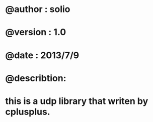 # @author : solio
# @version : 1.0
# @date : 2013/7/9
# @describtion:
#     this is a udp library that writen by cplusplus.

